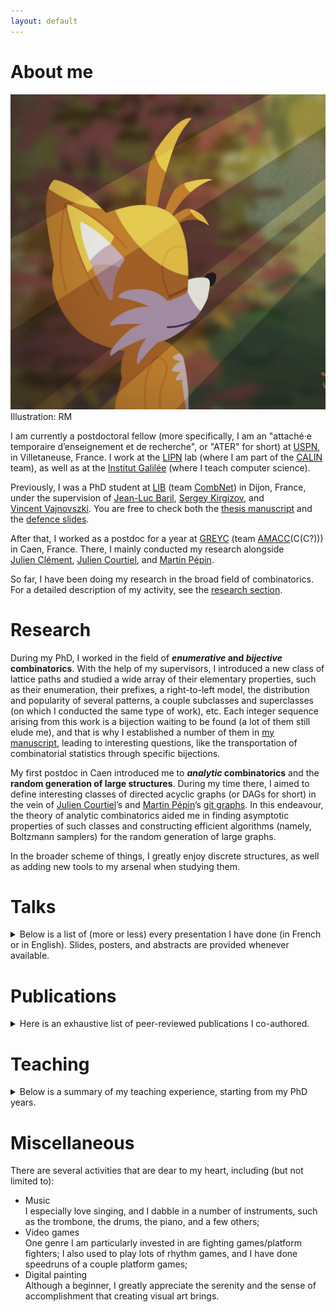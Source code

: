 ```yaml
---
layout: default
---
```


<div class="section">

<div id="about">
  <h1>About me</h1>
</div>

<div class="contenu-section">
<!-- <table> -->
<!-- <tr> -->
<div class="ma-tronche">
<img src="/img/tails soleil.jpg"><br>
<span class="photo-credits">Illustration: RM</span>
</div>
<!-- <td> -->
  <p>I am currently a postdoctoral fellow (more specifically, I am an "attaché·e temporaire d’enseignement et de recherche", or "ATER" for short) at <a href="https://www.univ-spn.fr/">USPN</a>, in Villetaneuse, France.
  I work at the <a href="https://lipn.univ-paris13.fr/home/">LIPN</a> lab (where I am part of the <a href="https://lipn.univ-paris13.fr/calin-en/">CALIN</a> team), as well as at the <a href="https://galilee.univ-paris13.fr/">Institut Galilée</a> (where I teach computer science).</p>

  <p>Previously, I was a PhD student at <a href="https://lib.u-bourgogne.fr/en/home-page">LIB</a>
  (team <a href="https://lib.u-bourgogne.fr/combinatoire-et-reseaux">CombNet</a>) in Dijon, France, under the supervision of
  <a href="http://jl.baril.u-bourgogne.fr/"><nobr>Jean-Luc Baril</nobr></a>, <a href="https://kirgizov.link/"><nobr>Sergey Kirgizov</nobr></a>,
  and <a href="http://v.vincent.u-bourgogne.fr/"><nobr>Vincent Vajnovszki</nobr></a>. You are free to check both the
  <a href="/pdf/manuscritThese.pdf">thesis manuscript</a> and <nobr>the <a href="/pdf/soutenanceThese.pdf">defence slides</a></nobr>.</p>

  <p>After that, I worked as a postdoc for a year at <a href="https://www.greyc.fr/en/home/">GREYC</a> (team <a href="https://www.greyc.fr/en/equipes/amacc-2/">AMACC</a>(C(C?))) in Caen, France. There, I mainly conducted my research alongside <a href="https://clementj01.users.greyc.fr/"><nobr>Julien Clément</nobr></a>, <a href="https://courtiel.users.greyc.fr/"><nobr>Julien Courtiel</nobr></a>, and <a href="https://pepin231.users.greyc.fr/"><nobr>Martin Pépin</nobr></a>.</p>

  <p>So far, I have been doing my research in the broad field of combinatorics. For a detailed description of my activity,
  see the <a href="index.html#research">research section</a>.</p>
<!-- </td> -->
<!-- <td class="ma-tronche"><img src="/img/ma-tronche.jpg" class="ma-tronche"></td> -->
<!-- </tr> -->
<!-- </table> -->
</div>

</div>

<!-- * * * -->

<div class="section">

<div id="research">
  <h1>Research</h1>
</div>

<div class="contenu-section">

<p>During my PhD, I worked in the field of <b><em>enumerative</em> and <em>bijective</em> combinatorics</b>. With the help of my supervisors,
I introduced a new class of lattice paths and studied a wide array of their elementary properties, such as their enumeration, their prefixes,
a right-to-left model, the distribution and popularity of several patterns, a couple subclasses and superclasses
(on which I conducted the same type of work)<nobr>, etc</nobr>. Each integer sequence arising from this work is a bijection waiting to be found
(a lot of them still elude me), and that is why I established a number of them in <a href="/pdf/manuscritThese.pdf">my manuscript</a>,
leading to interesting questions, like the transportation of combinatorial statistics through specific bijections.</p>

<p>My first postdoc in Caen introduced me to <b><em>analytic</em> combinatorics</b> and the <b>random generation of large structures</b>. During my time there,
I aimed to define interesting classes of directed acyclic graphs (or DAGs for short) in the vein of
<a href="https://courtiel.users.greyc.fr/">Julien Courtiel</a>’s and <a href="https://pepin231.users.greyc.fr/">Martin Pépin</a>’s
<a href="https://hal.science/hal-04487862v2">git graphs</a>. In this endeavour, the theory of analytic combinatorics aided me in finding asymptotic properties
of such classes and constructing efficient algorithms (namely, Boltzmann samplers) for the random generation of large graphs.</p>

<p>In the broader scheme of things, I greatly enjoy discrete structures, as well as adding new tools to my arsenal when studying them.</p>

</div>

</div>

<!-- * * * -->

<div class="section">

<div id="talks">
  <h1>Talks</h1>
</div>

<div class="contenu-section">

<details>
  <summary>
  Below is a list of (more or less) every presentation I have done (in French or in English). Slides, posters, and abstracts are provided whenever available.
  </summary>

  <ul class="spaced-list" id="talks">
  <li>
    <div class="talk-title">The "phoenix" and "fork anywhere" models of git graphs</div>
    16th May 2025<br />
    <div class="talk-lieu">At <a href="https://pandag.proj.lip6.fr/workshop-2025/">PAnDAG Workshop</a>, LIP6, Paris, France</div>
    <a href="/pdf/workshopPAnDAG25.pdf">Slides</a>
    <details>
      <summary>Abstract</summary>
      <div class="abstract">
        We want to define classes of DAGs suitable for the modelling of Version Control System repositories (such as git). In an effort to broaden the class of so-called "feature branch graphs" (see Courtiel's talk), we define "phoenix graphs" and "fork anywhere graphs". We will explore counting, random generation, and bijective problems regarding these new classes.
        <br><br>
        [Joint work with Julien Clément, Julien Courtiel, and Martin Pépin]
      </div>
    </details>
  </li>

  <li>
    <div class="talk-title">Combinatoire énumérative et bijective de différentes familles de chemins de Dyck avec trous d’air</div>
    4th March 2025<br />
    <div class="talk-lieu">At <a href="https://lipn.univ-paris13.fr/~banderier/Seminaires/resume.php?L=1684">Séminaire CALIN</a>, LIPN, Villetaneuse, France</div>
    <a href="/pdf/seminaireLIPN25.pdf">Slides</a>
    <details>
      <summary>Abstract</summary>
      <div class="abstract">Cet exposé se situe dans le cadre de la combinatoire des chemins sur réseau. On introduit ici une généralisation des chemins de Dyck (dits “avec trous d’air”), avant de se pencher sur diverses questions classiques à leur sujet : énumération, distributions de motifs, étude de sous-ensembles, etc. Ce faisant, des suites d’entiers positifs (connues dans la littérature) apparaissent naturellement. Dès que possible, on cherchera alors à relier les objets combinatoires décrits par ces suites aux chemins de Dyck avec trous d’air, à travers des bijections explicites.<br /><br />
      Les travaux présentés ont été effectués pendant mon doctorat, et correspondent à trois publications dont les co-auteurs sont Jean-Luc Baril, Sergey Kirgizov, Helmut Prodinger, et Vincent Vajnovszki.</div>
    </details>
  </li>

  <li>
    <div class="talk-title">Combinatoire énumérative et bijective de différentes familles de chemins de Dyck avec trous d’air</div>
    19th November 2024<br>
    <div class="talk-lieu">At <a href="https://www.greyc.fr/event/seminaire-algorithmique-combinatoire-enumerative-et-bijective-de-differentes-familles-de-chemins-de-dyck-avec-trous-dair-remi-marechal-greyc-caen/">Séminaire Algo</a>, GREYC, Caen, France</div>
    <a href="/pdf/seminaireGREYC24.pdf">Slides</a>
    <details>
      <summary>Abstract</summary>
      <div class="abstract">Cet exposé se situe dans le cadre de la combinatoire des chemins sur réseau. On introduit ici une généralisation des chemins de Dyck (dits “avec trous d’air”), avant de se pencher sur diverses questions classiques à leur sujet : énumération, distributions de motifs, étude de sous-ensembles, etc. Ce faisant, des suites d’entiers positifs (connues dans la littérature) apparaissent naturellement. Dès que possible, on cherchera alors à relier les objets combinatoires décrits par ces suites aux chemins de Dyck avec trous d’air, à travers des bijections explicites.<br><br>
      Les travaux présentés ont été effectués pendant mon doctorat, et correspondent à trois publications dont les co-auteurs sont Jean-Luc Baril, Sergey Kirgizov, Helmut Prodinger, et Vincent Vajnovszki.</div>
    </details>
  </li>

  <li>
    <div class="talk-title">Combinatoire énumérative et bijective de différentes familles de chemins de Dyck avec trous d’air</div>
    11th October 2024<br>
    <div class="talk-lieu">At <a href="lien.html">Université de Bourgogne</a>, Dijon, France</div>
    <a href="/pdf/soutenanceThese.pdf">Slides</a>
    <details>
      <summary>Abstract (PhD defence)</summary>
      <div class="abstract">Les travaux de recherche consisteront principalement en une étude théorique dans le domaine de la combinatoire des chemins sur réseau. Nous voulons obtenir de nouveaux résultats concernant la distribution du nombre de motifs et leur popularité sur les chemins sur réseau. Les techniques utilisées seront par exemple la description récursive, les fonctions génératrices (bivariées), caractérisation structurale et l'analyse asymptotique. On établira également des correspondances bijectives avec d'autres classes d'objets dont les propriétés sont plus connues, ce qui permettra d'établir des ressemblances et des transports de motifs sur différentes classes d'objets. En particulier, on cherchera à introduire de nouveaux chemins sur réseau, puis on tentera de les relier à des suites énumératives ou à d'autres familles d'objets combinatoires déjà référencées dans la littérature, autant que faire se peut. Pouvoir mettre ces nouveaux chemins en relation avec d'autres objets est une manière d'attester leur pertinence dans le paysage combinatoire, et permet dans le même temps d'élargir le champ des sujets de recherche dans le domaine.</div>
    </details>
  </li>

  <li>
    <div class="talk-title">Skew Dyck paths with air pockets</div>
    28th June 2024<br>
    <div class="talk-lieu">At <a href="https://gascom2024.sciencesconf.org/program/graphic/date/2024-06-28">GASCom</a>, LaBRI, Bordeaux, France</div>
    <a href="/pdf/GASCom24.pdf">Slides</a>
    <details>
      <summary>Abstract</summary>
      <div class="abstract">Lattice paths constitute a widely-studied type of combinatorial object. A couple common examples include Dyck paths, Motzkin paths, or Łukasiewicz paths. In addition to being interesting objects as such, they sometimes enable one to find useful bijections with other classical combinatorial objects, such as graphs, permutations, or integer partitions. Here, we introduce a new type of lattice path, and we establish some links between them and combinatorial objects of various kinds. To do so, we mainly make use of generating functions, as well as other tools of enumerative combinatorics. Other matters concerning this type of lattice path have been studied by Prodinger, for example.</div>
    </details>
  </li>
  
  <li>
    <div class="talk-title">An introduction to Dyck paths with air pockets</div>
    4th April 2023<br>
    <div class="talk-lieu">At <a href="https://jnim2023.sciencesconf.org/program/graphic/date/2023-04-04">JNIM</a>, IRIF, Paris, France</div>
    <a href="/pdf/posterJNIM23.pdf">Poster</a>
  </li>

  <li>
    <div class="talk-title">An introduction to Dyck paths with air pockets</div>
    21st March 2023<br>
    <div class="talk-lieu">At <a href="https://lib.u-bourgogne.fr/actualites-fr/les-doctorants-du-lib-vous-presentent-leurs-travaux.html">Journée des doctorant·es</a>, LIB, Dijon, France</div>
    <a href="/pdf/posterJNIM23.pdf">Poster</a>
  </li>

  <li>
    <div class="talk-title">An introduction to Dyck paths with air pockets</div>
    13th March 2023<br>
    <div class="talk-lieu">At <a href="https://www.cirm-math.fr/Schedule/screen_display.php?id_renc=2887">ALEA Days</a>, CIRM, Luminy, France</div>
    <a href="/pdf/ALEA23.pdf">Slides</a>
    <details>
      <summary>Abstract</summary>
      <div class="abstract">We shall take a look at a new type of lattice paths, called "Dyck paths with air pockets". After getting acquainted with them, we shall see how they are related to all sorts of combinatorial objects, such as other, classical lattice paths or certain integer compositions.</div>
    </details>
  </li>

  <li>
    <div class="talk-title">Introduction to Dyck paths with air pockets and connections with other combinatorial
objects</div>
    24th November 2022<br>
    <div class="talk-lieu">At <a href="https://lib.u-bourgogne.fr/seminaires#introduction-to-dyck-paths-with-air-pockets-and-connections-with-other-combinatorial-objects">Séminaire hebdomadaire</a>, LIB, Dijon, France</div>
    <a href="/pdf/seminaireLIB22.pdf">Slides</a>
    <details>
      <summary>Abstract</summary>
      <div class="abstract">We shall take a look at a new type of lattice paths, called "Dyck paths with air pockets". After getting acquainted with them, we shall see how they are related to all sorts of combinatorial objects, such as other, classical lattice paths or certain integer compositions.</div>
    </details>
  </li>

  <li>
    <div class="talk-title">Enumeration of Dyck paths with air pockets</div>
    31st March 2022<br>
    <div class="talk-lieu">At <a href="https://jnim2022.sciencesconf.org/resource/page/id/1">JNIM</a>, Lilliad, Villeneuve-d'Ascq, France</div>
    <a href="/pdf/posterJNIM22.pdf">Poster</a>
  </li>
  </ul>
  <!-- <a href="index.html#talks" id="to-top-btn-talks">TEST</a> -->
</details>

</div>

</div>

<!-- * * * -->

<div class="section">

<div id="publications">
  <h1>Publications</h1>
</div>

<div class="contenu-section">

<details>
  <summary>
  Here is an exhaustive list of peer-reviewed publications I co-authored.
  </summary>

  <ul class="spaced-list" id="publications">
  <li>
    <div class="publication-title">Combinatoire énumérative et bijective de différentes familles de chemins de Dyck avec trous d'air</div>
    R. Maréchal<br>
    <div class="journal-publication">PhD thesis - Université de Bourgogne, Dijon, France - 2024</div>
    <a href="https://hal.science/tel-04791004v3">[HAL]</a> <a href="/pdf/manuscritThese.pdf">[.PDF]</a>
  </li>

  <li>
    <div class="publication-title">Skew Dyck paths with air pockets</div>
    J.-L. Baril, R. Maréchal, H. Prodinger<br>
    <div class="journal-publication">Aequationes mathematicae - 2024</div>
    <a href="https://doi.org/10.1007/s00010-024-01065-1">[DOI]</a> <a href="https://hal.science/hal-04613642v1">[HAL]</a> <a href="/pdf/skewDAP24.pdf">[.PDF]</a>
  </li>

  <li>
    <div class="publication-title">Grand Dyck paths with air pockets</div>
    J.-L. Baril, S. Kirgizov, R. Maréchal, V. Vajnovszki<br>
    <div class="journal-publication">The Art of Discrete and Applied Mathematics, Vol. 7, No. 1 - 2024</div>
    <a href="https://arxiv.org/abs/2211.04914v1">[arXiv]</a> <a href="https://doi.org/10.26493/2590-9770.1587.b2a">[DOI]</a> 
    <a href="https://hal.science/hal-03892671v1">[HAL]</a> <a href="/pdf/grandDAP24.pdf">[.PDF]</a>
  </li>

  <li>
    <div class="publication-title">Enumeration of Dyck paths with air pockets</div>
    J.-L. Baril, S. Kirgizov, R. Maréchal, V. Vajnovszki<br>
    <div class="journal-publication">Journal of Integer Sequences, Vol. 26, Article 23.3.2 - 2023</div>
    <a href="https://arxiv.org/abs/2202.06893v2">[arXiv]</a>
    <!-- <a href="https://doi.org/10.48550/arXiv.2202.06893">[DOI]</a> -->
    <a href="https://hal.science/hal-03731272v2">[HAL]</a> <a href="/pdf/DAP23.pdf">[.PDF]</a>
  </li>
  </ul>
  <!-- <a href="index.html#publications" id="to-top-btn-publications">TEST</a> -->
</details>

</div>

</div>

<!-- * * * -->

<div class="section">

<div id="teaching">
  <h1>Teaching</h1>
</div>

<div class="contenu-section">
  <details>
  <summary>
  Below is a summary of my teaching experience, starting from my PhD years.
  </summary>

  <ul class="spaced-list" id="teaching">
  <li>
    <div class="teaching-title">Calcul scientifique pour l'informatique et l'électronique <span class="responsable-ue">(Jean-Luc Baril, <a href="https://formations.u-bourgogne.fr/fr/offre-de-formation/licence-lmd-XA/licence-informatique-LMGC20G4/parcours-a-choix-LNLPZN9E/parcours-informatique-electronique-LNLQ0Z2H/ue-obligatoires-LNLQI818/ue29-iecs4a-calcul-scientifique-pour-l-informatique-et-l-electronique-LNLRTQAM.html">UE29 - IECs4A</a>)</span></div>
    2021-2022 (64h)<br>
    2022-2023 (64h)<br>
    2023-2024 (64h)<br>
    <a href="http://jl.baril.u-bourgogne.fr/licence2.html">Exercises sessions</a><br>
    Introductory course in Maple, intended for second year students in computer science
  </li>
  </ul>
  <!-- <a href="index.html#teaching" id="to-top-btn-teaching">TEST</a> -->
</details>

</div>

</div>

<!-- * * * -->

<div class="section">

<div id="misc">
  <h1>Miscellaneous</h1>
</div>

<div class="contenu-section">

<p>There are several activities that are dear to my heart, including (but not limited to):</p>
<ul class="activity">
  <li><span class="activity-name">Music</span><br>
  I especially love singing, and I dabble in a number of instruments, such as the trombone, the drums, the piano, and a few others;</li>
  <li><span class="activity-name">Video games</span><br>
  One genre I am particularly invested in are fighting games/platform fighters; I also used to play lots of rhythm games,
  and I have done speedruns of a couple platform games;</li>
  <li><span class="activity-name">Digital painting</span><br>
  Although a beginner, I greatly appreciate the serenity and the sense of accomplishment that creating visual art brings.</li>
</ul>

</div>

</div>